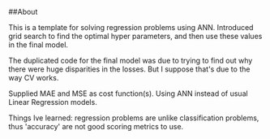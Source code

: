 ##About

This is a template for solving regression problems using ANN.
Introduced grid search to find the optimal hyper parameters,
and then use these values in the final model.

The duplicated code for the final model was due to trying to find out why there were huge disparities in the losses.
But I suppose that's due to the way CV works.

Supplied MAE and MSE as cost function(s).
Using ANN instead of usual Linear Regression models.

Things Ive learned: regression problems are unlike classification problems,
thus 'accuracy' are not good scoring metrics to use.